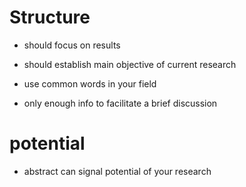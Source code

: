 # Structure

- should focus on results
- should establish main objective of current research

- use common words in your field
- only enough info to facilitate a brief discussion

# potential

- abstract can signal potential of your research
